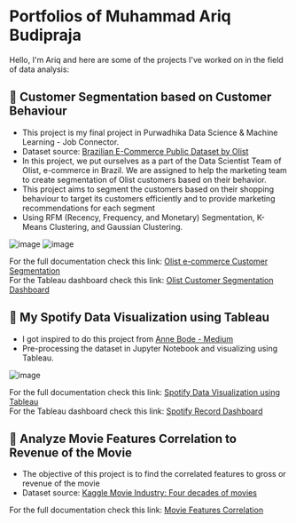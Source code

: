 # Portfolios of Muhammad Ariq Budipraja

Hello, I'm Ariq and here are some of the projects I've worked on in the field of data analysis:
## 🔸 Customer Segmentation based on Customer Behaviour
- This project is my final project in Purwadhika Data Science & Machine Learning - Job Connector.
- Dataset source: [Brazilian E-Commerce Public Dataset by Olist](https://www.kaggle.com/olistbr/brazilian-ecommerce/tasks)
- In this project, we put ourselves as a  part of the Data Scientist Team of Olist, e-commerce in Brazil. We are assigned to help the marketing team to create segmentation of Olist customers based on their behavior.
- This project aims to segment the customers based on their shopping behaviour to target its customers efficiently and to provide marketing recommendations for each segment
- Using RFM (Recency, Frequency, and Monetary) Segmentation, K-Means Clustering, and Gaussian Clustering.

![image](https://user-images.githubusercontent.com/82768391/139526041-8aeaa8a0-9e8f-4c8d-8de3-17815860adee.png)
![image](https://user-images.githubusercontent.com/82768391/139526057-e5d01939-4ae8-47ac-b71e-40bfd9e68251.png)

For the full documentation check this link: [Olist e-commerce Customer Segmentation](https://github.com/ariqmuh/DataWarrior_JC_DS_VL_01_FinalProject)       
For the Tableau dashboard check this link: [Olist Customer Segmentation Dashboard](https://public.tableau.com/app/profile/muhammad.ariq.budipraja11/viz/OlistCustomerSegmentation/OlistRFMDashboard)


## 🔸 My Spotify Data Visualization using Tableau
- I got inspired to do this project from [Anne Bode - Medium](https://towardsdatascience.com/visualizing-spotify-data-with-python-tableau-687f2f528cdd)
- Pre-processing the dataset in Jupyter Notebook and visualizing using Tableau.

![image](https://user-images.githubusercontent.com/82768391/139526015-558e30b3-9c3a-4315-9a1b-216bd805fc9e.png)

For the full documentation check this link: [Spotify Data Visualization using Tableau](https://github.com/ariqmuh/Portfolios/tree/main/My_Spotify_Data_Visualization)        
For the Tableau dashboard check this link: [Spotify Record Dashboard](https://public.tableau.com/app/profile/muhammad.ariq.budipraja11/viz/SpotifyAriq/AriqsSpotifyRecord)

## 🔸 Analyze Movie Features Correlation to Revenue of the Movie
- The objective of this project is to find the correlated features to gross or revenue of the movie
- Dataset source: [Kaggle Movie Industry: Four decades of movies](https://www.kaggle.com/danielgrijalvas/movies)

For the full documentation check this link: [Movie Features Correlation](https://github.com/ariqmuh/Portfolios/tree/main/Movie_Features_Correlation)
